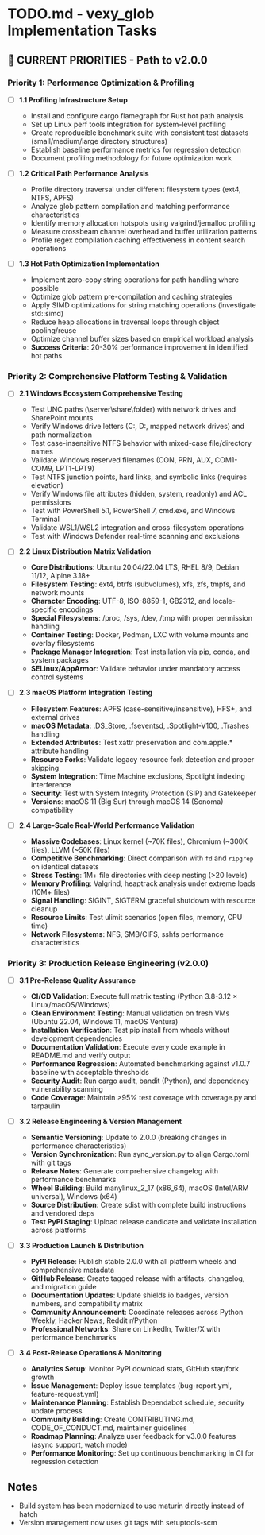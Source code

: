 # TODO.md - vexy_glob Implementation Tasks

## 🚀 CURRENT PRIORITIES - Path to v2.0.0

### Priority 1: Performance Optimization & Profiling

- [ ] **1.1 Profiling Infrastructure Setup**
  - Install and configure cargo flamegraph for Rust hot path analysis
  - Set up Linux perf tools integration for system-level profiling
  - Create reproducible benchmark suite with consistent test datasets (small/medium/large directory structures)
  - Establish baseline performance metrics for regression detection
  - Document profiling methodology for future optimization work

- [ ] **1.2 Critical Path Performance Analysis**
  - Profile directory traversal under different filesystem types (ext4, NTFS, APFS)
  - Analyze glob pattern compilation and matching performance characteristics
  - Identify memory allocation hotspots using valgrind/jemalloc profiling
  - Measure crossbeam channel overhead and buffer utilization patterns
  - Profile regex compilation caching effectiveness in content search operations

- [ ] **1.3 Hot Path Optimization Implementation**
  - Implement zero-copy string operations for path handling where possible
  - Optimize glob pattern pre-compilation and caching strategies
  - Apply SIMD optimizations for string matching operations (investigate std::simd)
  - Reduce heap allocations in traversal loops through object pooling/reuse
  - Optimize channel buffer sizes based on empirical workload analysis
  - **Success Criteria**: 20-30% performance improvement in identified hot paths

### Priority 2: Comprehensive Platform Testing & Validation

- [ ] **2.1 Windows Ecosystem Comprehensive Testing**
  - Test UNC paths (\\server\share\folder) with network drives and SharePoint mounts
  - Verify Windows drive letters (C:\, D:\, mapped network drives) and path normalization
  - Test case-insensitive NTFS behavior with mixed-case file/directory names
  - Validate Windows reserved filenames (CON, PRN, AUX, COM1-COM9, LPT1-LPT9)
  - Test NTFS junction points, hard links, and symbolic links (requires elevation)
  - Verify Windows file attributes (hidden, system, readonly) and ACL permissions
  - Test with PowerShell 5.1, PowerShell 7, cmd.exe, and Windows Terminal
  - Validate WSL1/WSL2 integration and cross-filesystem operations
  - Test with Windows Defender real-time scanning and exclusions

- [ ] **2.2 Linux Distribution Matrix Validation**
  - **Core Distributions**: Ubuntu 20.04/22.04 LTS, RHEL 8/9, Debian 11/12, Alpine 3.18+
  - **Filesystem Testing**: ext4, btrfs (subvolumes), xfs, zfs, tmpfs, and network mounts
  - **Character Encoding**: UTF-8, ISO-8859-1, GB2312, and locale-specific encodings
  - **Special Filesystems**: /proc, /sys, /dev, /tmp with proper permission handling
  - **Container Testing**: Docker, Podman, LXC with volume mounts and overlay filesystems
  - **Package Manager Integration**: Test installation via pip, conda, and system packages
  - **SELinux/AppArmor**: Validate behavior under mandatory access control systems

- [ ] **2.3 macOS Platform Integration Testing**
  - **Filesystem Features**: APFS (case-sensitive/insensitive), HFS+, and external drives
  - **macOS Metadata**: .DS_Store, .fseventsd, .Spotlight-V100, .Trashes handling
  - **Extended Attributes**: Test xattr preservation and com.apple.* attribute handling
  - **Resource Forks**: Validate legacy resource fork detection and proper skipping
  - **System Integration**: Time Machine exclusions, Spotlight indexing interference
  - **Security**: Test with System Integrity Protection (SIP) and Gatekeeper
  - **Versions**: macOS 11 (Big Sur) through macOS 14 (Sonoma) compatibility

- [ ] **2.4 Large-Scale Real-World Performance Validation**
  - **Massive Codebases**: Linux kernel (~70K files), Chromium (~300K files), LLVM (~50K files)
  - **Competitive Benchmarking**: Direct comparison with `fd` and `ripgrep` on identical datasets
  - **Stress Testing**: 1M+ file directories with deep nesting (>20 levels)
  - **Memory Profiling**: Valgrind, heaptrack analysis under extreme loads (10M+ files)
  - **Signal Handling**: SIGINT, SIGTERM graceful shutdown with resource cleanup
  - **Resource Limits**: Test ulimit scenarios (open files, memory, CPU time)
  - **Network Filesystems**: NFS, SMB/CIFS, sshfs performance characteristics

### Priority 3: Production Release Engineering (v2.0.0)

- [ ] **3.1 Pre-Release Quality Assurance**
  - **CI/CD Validation**: Execute full matrix testing (Python 3.8-3.12 × Linux/macOS/Windows)
  - **Clean Environment Testing**: Manual validation on fresh VMs (Ubuntu 22.04, Windows 11, macOS Ventura)
  - **Installation Verification**: Test pip install from wheels without development dependencies
  - **Documentation Validation**: Execute every code example in README.md and verify output
  - **Performance Regression**: Automated benchmarking against v1.0.7 baseline with acceptable thresholds
  - **Security Audit**: Run cargo audit, bandit (Python), and dependency vulnerability scanning
  - **Code Coverage**: Maintain >95% test coverage with coverage.py and tarpaulin

- [ ] **3.2 Release Engineering & Version Management**
  - **Semantic Versioning**: Update to 2.0.0 (breaking changes in performance characteristics)
  - **Version Synchronization**: Run sync_version.py to align Cargo.toml with git tags
  - **Release Notes**: Generate comprehensive changelog with performance benchmarks
  - **Wheel Building**: Build manylinux_2_17 (x86_64), macOS (Intel/ARM universal), Windows (x64)
  - **Source Distribution**: Create sdist with complete build instructions and vendored deps
  - **Test PyPI Staging**: Upload release candidate and validate installation across platforms

- [ ] **3.3 Production Launch & Distribution**
  - **PyPI Release**: Publish stable 2.0.0 with all platform wheels and comprehensive metadata
  - **GitHub Release**: Create tagged release with artifacts, changelog, and migration guide
  - **Documentation Updates**: Update shields.io badges, version numbers, and compatibility matrix
  - **Community Announcement**: Coordinate releases across Python Weekly, Hacker News, Reddit r/Python
  - **Professional Networks**: Share on LinkedIn, Twitter/X with performance benchmarks

- [ ] **3.4 Post-Release Operations & Monitoring**
  - **Analytics Setup**: Monitor PyPI download stats, GitHub star/fork growth
  - **Issue Management**: Deploy issue templates (bug-report.yml, feature-request.yml)
  - **Maintenance Planning**: Establish Dependabot schedule, security update process
  - **Community Building**: Create CONTRIBUTING.md, CODE_OF_CONDUCT.md, maintainer guidelines
  - **Roadmap Planning**: Analyze user feedback for v3.0.0 features (async support, watch mode)
  - **Performance Monitoring**: Set up continuous benchmarking in CI for regression detection

## Notes

- Build system has been modernized to use maturin directly instead of hatch
- Version management now uses git tags with setuptools-scm
